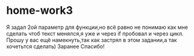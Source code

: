 # home-work3

Я задал 2ой параметр для функции,но всё равно не понимаю как мне сделать чтоб текст менялся,я уже и через if пробовал и через цикл.
Прошу у вас ещё намекнуть,так как застрял в этом задании,а так хочетьтся сделать)
Заранее Спасибо!
